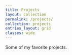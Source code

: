 ```yaml
---
title: Projects
layout: collection
permalink: /projects/
collection: projects
entries_layout: grid
classes: wide
---
```


Some of my favorite projects. 